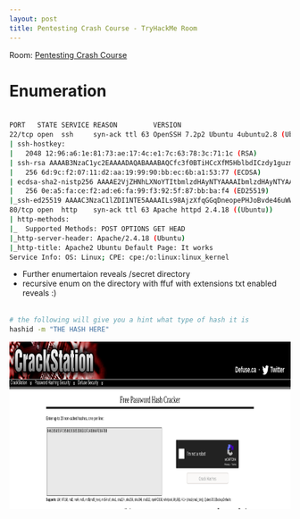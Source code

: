 ```yaml
---
layout: post
title: Pentesting Crash Course - TryHackMe Room
---
```


Room: [Pentesting Crash Course](https://tryhackme.com/room/ccpentesting)

# Enumeration

```bash

PORT   STATE SERVICE REASON         VERSION
22/tcp open  ssh     syn-ack ttl 63 OpenSSH 7.2p2 Ubuntu 4ubuntu2.8 (Ubuntu Linux; protocol 2.0)
| ssh-hostkey:
|   2048 12:96:a6:1e:81:73:ae:17:4c:e1:7c:63:78:3c:71:1c (RSA)
| ssh-rsa AAAAB3NzaC1yc2EAAAADAQABAAABAQCfc3f0BTiHCcXfM5HblbdICzdy1guzmd9N9m12TmOIFFFHdeHQbWjCnA38bbRtlJbvKUXcvQBqtV7UCeHLbcLGq27LeoxnNW6XeVlmXLqwu/hqJqVyi9PDp1U21NwtJz/MaF0nXhirp1MKcj94QZjRHMuvrywpw0jlJAD34OUufv6HT5a5eakO/QrSNTLgACV0AIn3Pb5/iC6bSOctj7+e5ndq5IcHuHaVtpjVV9gCF62xxTCN6hdQKF8KjWfWUEkEDRhgjKyENsLO1/XUNH0iTHsvOH8N3JN9z43067NBlX3sddciBl2HNwxlQEe8O8UC63yHvmx4M7agoyDYPwTF
|   256 6d:9c:f2:07:11:d2:aa:19:99:90:bb:ec:6b:a1:53:77 (ECDSA)
| ecdsa-sha2-nistp256 AAAAE2VjZHNhLXNoYTItbmlzdHAyNTYAAAAIbmlzdHAyNTYAAABBBH3QGzm8W9HuRYyoZkwHKkcVgJDlqnCU0s6Rt5fPp/Z34BYj4845B5la/2abdCyJ4zPUuOyS2OMAyJAFUm31kG0=
|   256 0e:a5:fa:ce:f2:ad:e6:fa:99:f3:92:5f:87:bb:ba:f4 (ED25519)
|_ssh-ed25519 AAAAC3NzaC1lZDI1NTE5AAAAILs98AjzXfqGGqDneopePHJoBvde46uWWPJ4r7xfVv5p
80/tcp open  http    syn-ack ttl 63 Apache httpd 2.4.18 ((Ubuntu))
| http-methods:
|_  Supported Methods: POST OPTIONS GET HEAD
|_http-server-header: Apache/2.4.18 (Ubuntu)
|_http-title: Apache2 Ubuntu Default Page: It works
Service Info: OS: Linux; CPE: cpe:/o:linux:linux_kernel
```

- Further enumertaion reveals /secret directory
- recursive enum on the directory with ffuf with extensions txt enabled reveals :)

```bash

# the following will give you a hint what type of hash it is
hashid -m "THE HASH HERE"
```

<img src="/assets/images/crackstation.png" alt="Crackstation hash crack" style="width:600px;height:300px">
